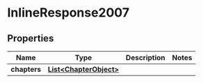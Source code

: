 

# InlineResponse2007

## Properties

Name | Type | Description | Notes
------------ | ------------- | ------------- | -------------
**chapters** | [**List&lt;ChapterObject&gt;**](ChapterObject.md) |  | 



